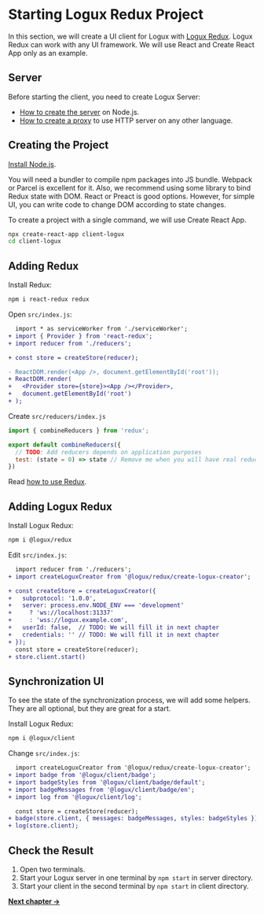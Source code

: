 # Starting Logux Redux Project

In this section, we will create a UI client for Logux with [Logux Redux]. Logux Redux can work with any UI framework. We will use React and Create React App only as an example.

[Logux Redux]: https://github.com/logux/redux


## Server

Before starting the client, you need to create Logux Server:

* [How to create the server] on Node.js.
* [How to create a proxy] to use HTTP server on any other language.

[How to create the server]: ./1-creating-server.md
[How to create a proxy]: ./2-creating-proxy.md


## Creating the Project

[Install Node.js].

You will need a bundler to compile npm packages into JS bundle. Webpack or Parcel is excellent for it. Also, we recommend using some library to bind Redux state with DOM. React or Preact is good options. However, for simple UI, you can write code to change DOM according to state changes.

To create a project with a single command, we will use Create React App.

```sh
npx create-react-app client-logux
cd client-logux
```

[Install Node.js]: https://nodejs.org/en/download/package-manager/


## Adding Redux

Install Redux:

```sh
npm i react-redux redux
```

Open `src/index.js`:

```diff
  import * as serviceWorker from './serviceWorker';
+ import { Provider } from 'react-redux';
+ import reducer from './reducers';

+ const store = createStore(reducer);

- ReactDOM.render(<App />, document.getElementById('root'));
+ ReactDOM.render(
+   <Provider store={store}><App /></Provider>,
+   document.getElementById('root')
+ );
```

Create `src/reducers/index.js`

```js
import { combineReducers } from 'redux';

export default combineReducers({
  // TODO: Add reducers depends on application purposes
  test: (state = 0) => state // Remove me when you will have real reducer
})
```

Read [how to use Redux](http://redux.js.org).


## Adding Logux Redux

Install Logux Redux:

```sh
npm i @logux/redux
```

Edit `src/index.js`:

```diff
  import reducer from './reducers';
+ import createLoguxCreator from '@logux/redux/create-logux-creator';

+ const createStore = createLoguxCreator({
+   subprotocol: '1.0.0',
+   server: process.env.NODE_ENV === 'development'
+     ? 'ws://localhost:31337'
+     : 'wss://logux.example.com',
+   userId: false,  // TODO: We will fill it in next chapter
+   credentials: '' // TODO: We will fill it in next chapter
+ });
  const store = createStore(reducer);
+ store.client.start()
```


## Synchronization UI

To see the state of the synchronization process, we will add some helpers. They are all optional, but they are great for a start.

Install Logux Redux:

```sh
npm i @logux/client
```

Change `src/index.js`:

```diff
  import createLoguxCreator from '@logux/redux/create-logux-creator';
+ import badge from '@logux/client/badge';
+ import badgeStyles from '@logux/client/badge/default';
+ import badgeMessages from '@logux/client/badge/en';
+ import log from '@logux/client/log';
```

```diff
  const store = createStore(reducer);
+ badge(store.client, { messages: badgeMessages, styles: badgeStyles });
+ log(store.client);
```


## Check the Result

1. Open two terminals.
2. Start your Logux server in one terminal by `npm start` in server directory.
3. Start your client in the second terminal by `npm start` in client directory.

**[Next chapter →](../3-concepts/1-node.md)**
